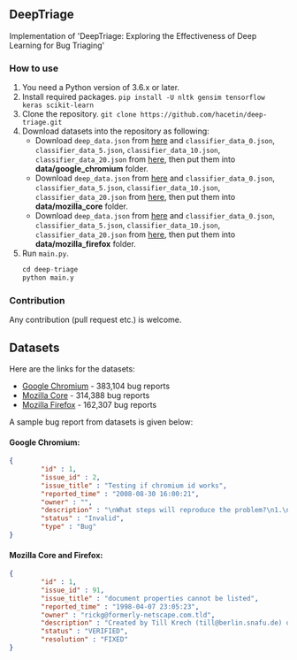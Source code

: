 ## DeepTriage
Implementation of 'DeepTriage: Exploring the Effectiveness of Deep Learning for Bug Triaging'

###  How to use
 1. You need a Python version of 3.6.x or later.
 2. Install required packages.
	`pip install -U nltk gensim tensorflow keras scikit-learn`
 3. Clone the repository.
	`git clone https://github.com/hacetin/deep-triage.git`
 4. Download datasets into the repository as following:
	 - Download `deep_data.json` from [here](https://drive.google.com/file/d/0Bz07ySZGa87tZlIzRjVXRTA1YjA/view) and `classifier_data_0.json`, `classifier_data_5.json`, `classifier_data_10.json`, `classifier_data_20.json` from [here](https://drive.google.com/file/d/0Bz07ySZGa87tc2t0aTFyTGhBOTA/view), then put them into **data/google_chromium** folder.
	 - Download `deep_data.json` from [here](https://drive.google.com/file/d/0Bz07ySZGa87tZkZRblM2cGRXc3c/view) and `classifier_data_0.json`, `classifier_data_5.json`, `classifier_data_10.json`, `classifier_data_20.json` from [here](https://drive.google.com/file/d/0Bz07ySZGa87tc1pkREhFQVNYczA/view), then put them into **data/mozilla_core** folder.
	 - Download `deep_data.json` from [here](https://drive.google.com/file/d/0Bz07ySZGa87tVngxY0o5cnQ3MTg/view) and `classifier_data_0.json`, `classifier_data_5.json`, `classifier_data_10.json`, `classifier_data_20.json` from [here](https://drive.google.com/file/d/0Bz07ySZGa87tOTB0eXBrVHRfWDQ/view), then put them into **data/mozilla_firefox** folder.
 4. Run `main.py`.
	```python
	cd deep-triage
	python main.y
	```

###  Contribution
Any contribution (pull request etc.) is welcome.



## Datasets
Here are the links for the datasets:

- [Google Chromium](https://drive.google.com/file/d/0Bz07ySZGa87tdENrZjAxelBPdFE/view) - 383,104 bug reports
- [Mozilla Core](https://drive.google.com/file/d/0Bz07ySZGa87tSkVDcWoybWtuNHc/view) - 314,388 bug reports
- [Mozilla Firefox](https://drive.google.com/file/d/0Bz07ySZGa87tXzB3cDlHWm9OQWc/view) - 162,307 bug reports


A sample bug report from datasets is given below:


#### Google Chromium:
```json
{
		"id" : 1,
		"issue_id" : 2,
		"issue_title" : "Testing if chromium id works",
		"reported_time" : "2008-08-30 16:00:21",
		"owner" : "",
		"description" : "\nWhat steps will reproduce the problem?\n1.\n2.\n3.\n\r\nWhat is the expected output? What do you see instead?\n\r\n\r\nPlease use labels and text to provide additional information.\n \n ",
		"status" : "Invalid",
		"type" : "Bug"
}
```

#### Mozilla Core and Firefox:
```json
{
		"id" : 1,
		"issue_id" : 91,
		"issue_title" : "document properties cannot be listed",
		"reported_time" : "1998-04-07 23:05:23",
		"owner" : "rickg@formerly-netscape.com.tld",
		"description" : "Created by Till Krech (till@berlin.snafu.de) on Tuesday, April 7, 1998 9:05:23 AM PDT\nAdditional Details :\nthe JavaScript \"for in\" statement does not work on the\ndocument object. At least not in the Linux version.",
		"status" : "VERIFIED",
		"resolution" : "FIXED"
}
```
